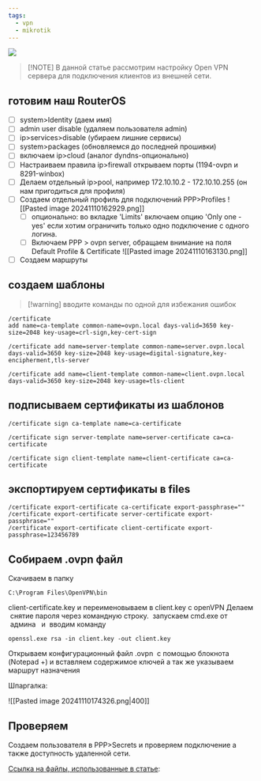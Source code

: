 ```yaml
---
tags:
  - vpn
  - mikrotik
---
```

![](https://youtu.be/2tkeRGaDBGk)

> [!NOTE] В данной статье рассмотрим настройку Open VPN сервера для подключения клиентов из внешней сети.

## готовим наш RouterOS
- [ ] system>Identity (даем имя)
- [ ] admin user disable (удаляем пользователя admin)
- [ ] ip>services>disable (убираем лишние сервисы)
- [ ] system>packages (обновляемся до последней прошивки)
- [ ] включаем ip>cloud (аналог dyndns-опционально)
- [ ] Настраиваем правила ip>firewall открываем порты (1194-ovpn и 8291-winbox)
- [ ] Делаем отдельный ip>pool, например 172.10.10.2 - 172.10.10.255 (он нам пригодиться для профиля)
- [ ] Создаем отдельный профиль для подключений PPP>Profiles
      ![[Pasted image 20241110162929.png]]
  - [ ] опционально: во вкладке 'Limits' включаем опцию 'Only one - yes' если хотим ограничить только одно подключение с одного логина.
  - [ ] Включаем PPP > ovpn server, обращаем внимание на поля Default Profile & Certificate
        ![[Pasted image 20241110163130.png]]
- [ ] Создаем маршруты
##  создаем шаблоны

> [!warning] вводите команды по одной для избежания ошибок

```
/certificate
add name=ca-template common-name=ovpn.local days-valid=3650 key-size=2048 key-usage=crl-sign,key-cert-sign

/certificate add name=server-template common-name=server.ovpn.local days-valid=3650 key-size=2048 key-usage=digital-signature,key-encipherment,tls-server

/certificate add name=client-template common-name=client.ovpn.local days-valid=3650 key-size=2048 key-usage=tls-client
```
## подписываем сертификаты из шаблонов

```
/certificate sign ca-template name=ca-certificate

/certificate sign server-template name=server-certificate ca=ca-certificate

/certificate sign client-template name=client-certificate ca=ca-certificate
```
## экспортируем сертификаты в files

```
/certificate export-certificate ca-certificate export-passphrase=""
/certificate export-certificate server-certificate export-passphrase=""
/certificate export-certificate client-certificate export-passphrase=123456789
```
## Собираем .ovpn файл
Скачиваем в папку 
```
C:\Program Files\OpenVPN\bin  
```
client-certificate.key и переименовываем в client.key с openVPN Делаем  снятие пароля через командную строку.  запускаем cmd.exe от  админа   и  вводим команду

```
openssl.exe rsa -in client.key -out client.key
```

Открываем конфигурационный файл .ovpn  c помощью блокнота (Notepad +) и вставляем содержимое ключей а так же указываем маршрут назначения

Шпаргалка:

![[Pasted image 20241110174326.png|400]]

## Проверяем
Cоздаем пользователя в PPP>Secrets и проверяем подключение а также доступность удаленной сети.

[Ссылка на файлы, использованные в статье](https://drive.skp.kz/index.php/s/PYHdY3W9mposwt4): 

